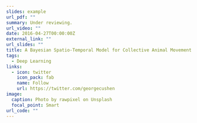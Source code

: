 ```yaml
---
slides: example
url_pdf: ""
summary: Under reviewing.
url_video: ""
date: 2016-04-27T00:00:00Z
external_link: ""
url_slides: ""
title: A Bayesian Spatio-Temporal Model for Collective Animal Movement
tags:
  - Deep Learning
links:
  - icon: twitter
    icon_pack: fab
    name: Follow
    url: https://twitter.com/georgecushen
image:
  caption: Photo by rawpixel on Unsplash
  focal_point: Smart
url_code: ""
---
```


